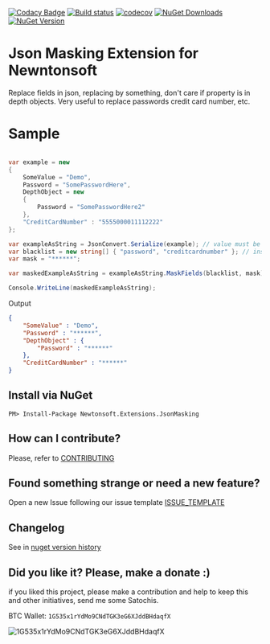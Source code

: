 [![Codacy Badge](https://api.codacy.com/project/badge/Grade/c1d0f1f96bdd4bf8b798367b9241b962)](https://www.codacy.com/app/ThiagoBarradas/newtonsoft-extensions-jsonmasking?utm_source=github.com&amp;utm_medium=referral&amp;utm_content=ThiagoBarradas/newtonsoft-extensions-jsonmasking&amp;utm_campaign=Badge_Grade)
[![Build status](https://ci.appveyor.com/api/projects/status/tyep2lwnuk9k1oxx/branch/master?svg=true)](https://ci.appveyor.com/project/ThiagoBarradas/newtonsoft-extensions-jsonmasking/branch/master)
[![codecov](https://codecov.io/gh/ThiagoBarradas/newtonsoft-extensions-jsonmasking/branch/master/graph/badge.svg)](https://codecov.io/gh/ThiagoBarradas/newtonsoft-extensions-jsonmasking)
[![NuGet Downloads](https://img.shields.io/nuget/dt/Newtonsoft.Extensions.JsonMasking.svg)](https://www.nuget.org/packages/Newtonsoft.Extensions.JsonMasking/)
[![NuGet Version](https://img.shields.io/nuget/v/Newtonsoft.Extensions.JsonMasking.svg)](https://www.nuget.org/packages/Newtonsoft.Extensions.JsonMasking/)

# Json Masking Extension for Newntonsoft

Replace fields in json, replacing by something, don't care if property is in depth objects. Very useful to replace passwords credit card number, etc.

# Sample

```c#

var example = new 
{
	SomeValue = "Demo",
	Password = "SomePasswordHere",
	DepthObject = new 
	{
		Password = "SomePasswordHere2"
	},
	"CreditCardNumber" : "5555000011112222"
};

var exampleAsString = JsonConvert.Serialize(example); // value must be a json string to masked
var blacklist = new string[] { "password", "creditcardnumber" }; // insensitive
var mask = "******";

var maskedExampleAsString = exampleAsString.MaskFields(blacklist, mask);

Console.WriteLine(maskedExampleAsString);

```

Output
```json
{
	"SomeValue" : "Demo",
	"Password" : "******",
	"DepthObject" : {
		"Password" : "******"
	},
	"CreditCardNumber" : "******"
}
```

## Install via NuGet

```
PM> Install-Package Newtonsoft.Extensions.JsonMasking
```

## How can I contribute?
Please, refer to [CONTRIBUTING](.github/CONTRIBUTING.md)

## Found something strange or need a new feature?
Open a new Issue following our issue template [ISSUE_TEMPLATE](.github/ISSUE_TEMPLATE.md)

## Changelog
See in [nuget version history](https://www.nuget.org/packages/Newtonsoft.Extensions.JsonMasking)

## Did you like it? Please, make a donate :)

if you liked this project, please make a contribution and help to keep this and other initiatives, send me some Satochis.

BTC Wallet: `1G535x1rYdMo9CNdTGK3eG6XJddBHdaqfX`

![1G535x1rYdMo9CNdTGK3eG6XJddBHdaqfX](https://i.imgur.com/mN7ueoE.png)
